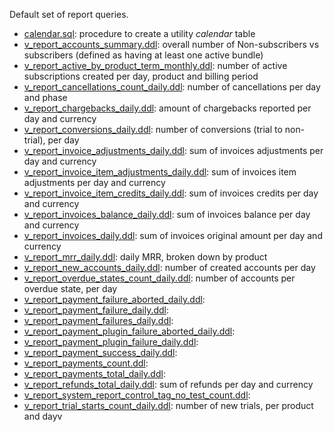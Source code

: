 Default set of report queries.

* [calendar.sql](https://github.com/killbill/killbill-analytics-plugin/blob/master/src/main/resources/reports/calendar.sql): procedure to create a utility *calendar* table
* [v_report_accounts_summary.ddl](https://github.com/killbill/killbill-analytics-plugin/blob/master/src/main/resources/reports/v_report_accounts_summary.ddl): overall number of Non-subscribers vs subscribers (defined as having at least one active bundle)
* [v_report_active_by_product_term_monthly.ddl](https://github.com/killbill/killbill-analytics-plugin/blob/master/src/main/resources/reports/v_report_active_by_product_term_monthly.ddl): number of active subscriptions created per day, product and billing period
* [v_report_cancellations_count_daily.ddl](https://github.com/killbill/killbill-analytics-plugin/blob/master/src/main/resources/reports/v_report_cancellations_count_daily.ddl): number of cancellations per day and phase
* [v_report_chargebacks_daily.ddl](https://github.com/killbill/killbill-analytics-plugin/blob/master/src/main/resources/reports/v_report_chargebacks_daily.ddl): amount of chargebacks reported per day and currency
* [v_report_conversions_daily.ddl](https://github.com/killbill/killbill-analytics-plugin/blob/master/src/main/resources/reports/v_report_conversions_daily.ddl): number of conversions (trial to non-trial), per day
* [v_report_invoice_adjustments_daily.ddl](https://github.com/killbill/killbill-analytics-plugin/blob/master/src/main/resources/reports/v_report_invoice_adjustments_daily.ddl): sum of invoices adjustments per day and currency
* [v_report_invoice_item_adjustments_daily.ddl](https://github.com/killbill/killbill-analytics-plugin/blob/master/src/main/resources/reports/v_report_invoice_item_adjustments_daily.ddl): sum of invoices item adjustments per day and currency
* [v_report_invoice_item_credits_daily.ddl](https://github.com/killbill/killbill-analytics-plugin/blob/master/src/main/resources/reports/v_report_invoice_item_credits_daily.ddl): sum of invoices credits per day and currency
* [v_report_invoices_balance_daily.ddl](https://github.com/killbill/killbill-analytics-plugin/blob/master/src/main/resources/reports/v_report_invoices_balance_daily.ddl): sum of invoices balance per day and currency
* [v_report_invoices_daily.ddl](https://github.com/killbill/killbill-analytics-plugin/blob/master/src/main/resources/reports/v_report_invoices_daily.ddl): sum of invoices original amount per day and currency
* [v_report_mrr_daily.ddl](https://github.com/killbill/killbill-analytics-plugin/blob/master/src/main/resources/reports/v_report_mrr_daily.ddl): daily MRR, broken down by product
* [v_report_new_accounts_daily.ddl](https://github.com/killbill/killbill-analytics-plugin/blob/master/src/main/resources/reports/v_report_new_accounts_daily.ddl): number of created accounts per day
* [v_report_overdue_states_count_daily.ddl](https://github.com/killbill/killbill-analytics-plugin/blob/master/src/main/resources/reports/v_report_overdue_states_count_daily.ddl): number of accounts per overdue state, per day
* [v_report_payment_failure_aborted_daily.ddl](https://github.com/killbill/killbill-analytics-plugin/blob/master/src/main/resources/reports/v_report_payment_failure_aborted_daily.ddl): 
* [v_report_payment_failure_daily.ddl](https://github.com/killbill/killbill-analytics-plugin/blob/master/src/main/resources/reports/v_report_payment_failure_daily.ddl): 
* [v_report_payment_failures_daily.ddl](https://github.com/killbill/killbill-analytics-plugin/blob/master/src/main/resources/reports/v_report_payment_failures_daily.ddl): 
* [v_report_payment_plugin_failure_aborted_daily.ddl](https://github.com/killbill/killbill-analytics-plugin/blob/master/src/main/resources/reports/v_report_payment_plugin_failure_aborted_daily.ddl): 
* [v_report_payment_plugin_failure_daily.ddl](https://github.com/killbill/killbill-analytics-plugin/blob/master/src/main/resources/reports/v_report_payment_plugin_failure_daily.ddl): 
* [v_report_payment_success_daily.ddl](https://github.com/killbill/killbill-analytics-plugin/blob/master/src/main/resources/reports/v_report_payment_success_daily.ddl): 
* [v_report_payments_count.ddl](https://github.com/killbill/killbill-analytics-plugin/blob/master/src/main/resources/reports/v_report_payments_count.ddl): 
* [v_report_payments_total_daily.ddl](https://github.com/killbill/killbill-analytics-plugin/blob/master/src/main/resources/reports/v_report_payments_total_daily.ddl): 
* [v_report_refunds_total_daily.ddl](https://github.com/killbill/killbill-analytics-plugin/blob/master/src/main/resources/reports/v_report_refunds_total_daily.ddl): sum of refunds per day and currency
* [v_report_system_report_control_tag_no_test_count.ddl](https://github.com/killbill/killbill-analytics-plugin/blob/master/src/main/resources/reports/v_report_system_report_control_tag_no_test_count.ddl): 
* [v_report_trial_starts_count_daily.ddl](https://github.com/killbill/killbill-analytics-plugin/blob/master/src/main/resources/reports/v_report_trial_starts_count_daily.ddl): number of new trials, per product and dayv
